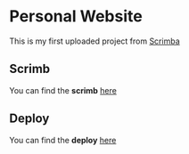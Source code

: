 # Personal Website

This is my first uploaded project from [Scrimba](https://scrimba.com)

## Scrimb

You can find the **scrimb** [here](https://scrimba.com/scrim/co175493193929ea894c58eb8)

## Deploy

You can find the **deploy** [here](https://personal-website.paulaabro.com)
